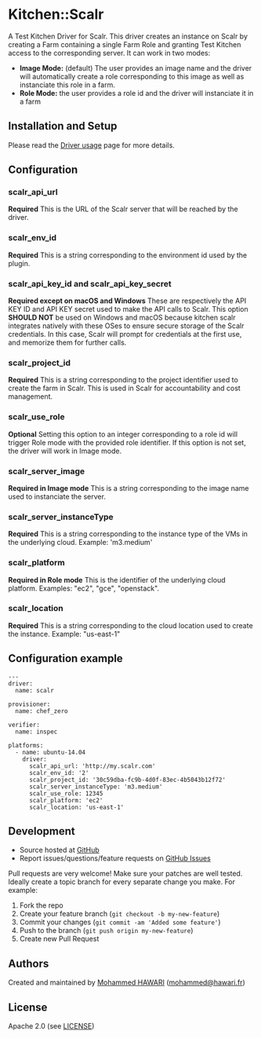 # <a name="title"></a> Kitchen::Scalr

A Test Kitchen Driver for Scalr. This driver creates an instance on Scalr by creating a Farm containing a single Farm Role and granting Test Kitchen access to the corresponding server. It can work in two modes:
* **Image Mode:** (default) The user provides an image name and the driver will automatically create a role corresponding to this image as well as instanciate this role in a farm.
* **Role Mode:** the user provides a role id and the driver will instanciate it in a farm

## <a name="installation"></a> Installation and Setup

Please read the [Driver usage][driver_usage] page for more details.

## <a name="config"></a> Configuration
### scalr_api_url
**Required** This is the URL of the Scalr server that will be reached by the driver.
### scalr_env_id
**Required** This is a string corresponding to the environment id used by the plugin.
### scalr_api_key_id and scalr_api_key_secret
**Required except on macOS and Windows** These are respectively the API KEY ID and API KEY secret used to make the API calls to Scalr. This option **SHOULD NOT** be used on Windows and macOS because kitchen scalr integrates natively with these OSes to ensure secure storage of the Scalr credentials. In this case, Scalr will prompt for credentials at the first use, and memorize them for further calls.
### scalr_project_id
**Required** This is a string corresponding to the project identifier used to create the farm in Scalr. This is used in Scalr for accountability and cost management.
### scalr_use_role
**Optional** Setting this option to an integer corresponding to a role id will trigger Role mode with the provided role identifier. If this option is not set, the driver will work in Image mode.
### scalr_server_image
**Required in Image mode** This is a string corresponding to the image name used to instanciate the server.
### scalr_server_instanceType
**Required** This is a string corresponding to the instance type of the VMs in the underlying cloud. Example: 'm3.medium'
### scalr_platform
**Required in Role mode** This is the identifier of the underlying cloud platform. Examples: "ec2", "gce", "openstack".
### scalr_location
**Required** This is a string corresponding to the cloud location used to create the instance. Example: "us-east-1"

## Configuration example
    ---
    driver:
      name: scalr

    provisioner:
      name: chef_zero
    
    verifier:
      name: inspec

    platforms:
      - name: ubuntu-14.04
        driver:
          scalr_api_url: 'http://my.scalr.com'
          scalr_env_id: '2'
          scalr_project_id: '30c59dba-fc9b-4d0f-83ec-4b5043b12f72'
          scalr_server_instanceType: 'm3.medium'
          scalr_use_role: 12345
          scalr_platform: 'ec2'
          scalr_location: 'us-east-1'

## <a name="development"></a> Development

* Source hosted at [GitHub][repo]
* Report issues/questions/feature requests on [GitHub Issues][issues]

Pull requests are very welcome! Make sure your patches are well tested.
Ideally create a topic branch for every separate change you make. For
example:

1. Fork the repo
2. Create your feature branch (`git checkout -b my-new-feature`)
3. Commit your changes (`git commit -am 'Added some feature'`)
4. Push to the branch (`git push origin my-new-feature`)
5. Create new Pull Request

## <a name="authors"></a> Authors

Created and maintained by [Mohammed HAWARI][author] (<mohammed@hawari.fr>)

## <a name="license"></a> License

Apache 2.0 (see [LICENSE][license])


[author]:           https://github.com/momohawari
[issues]:           https://github.com/momohawari/kitchen-scalr/issues
[license]:          https://github.com/momohawari/kitchen-scalr/blob/master/LICENSE
[repo]:             https://github.com/momohawari/kitchen-scalr
[driver_usage]:     http://kitchen.ci/docs/getting-started/adding-platform
[chef_omnibus_dl]:  http://www.chef.io/chef/install/

